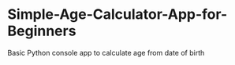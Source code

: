# Simple-Age-Calculator-App-for-Beginners
Basic Python console app to calculate age from date of birth
